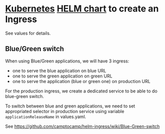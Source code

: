 # [Kubernetes](https://kubernetes.io/) [HELM chart](https://helm.sh/) to create an Ingress

See values for details.

## Blue/Green switch

When using Blue/Green applications, we will have 3 ingress:

- one to serve the blue application on blue URL
- one to serve the green application on green URL
- one to serve the application (blue or green one) on production URL

For the production ingress, we create a dedicated service to be able to do blue-green switch.

To switch between blue and green applications, we need to set appropriated selector in production service using variable `applicationReleaseName` in values.yaml.

See https://github.com/camptocamp/helm-ingress/wiki/Blue-Green-switch
